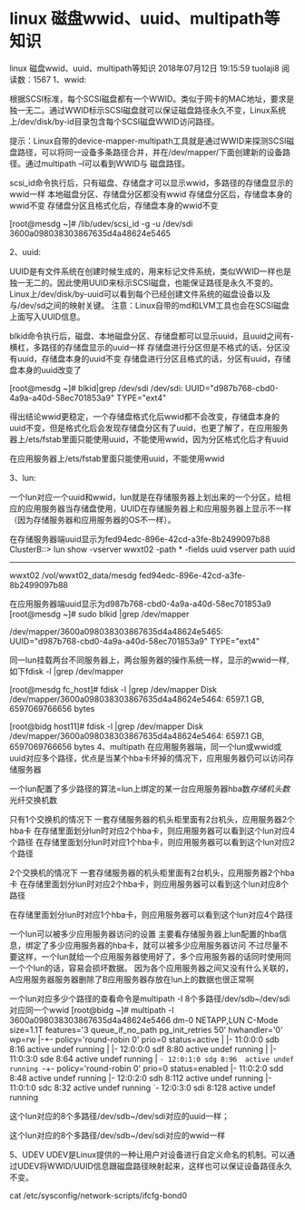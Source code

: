 # linux 磁盘wwid、uuid、multipath等知识

linux 磁盘wwid、uuid、multipath等知识
2018年07月12日 19:15:59 tuolaji8 阅读数：1567
1、wwid:

根据SCSI标准，每个SCSI磁盘都有一个WWID。类似于网卡的MAC地址，要求是独一无二。通过WWID标示SCSI磁盘就可以保证磁盘路径永久不变，Linux系统上/dev/disk/by-id目录包含每个SCSI磁盘WWID访问路径。

提示：Linux自带的device-mapper-multipath工具就是通过WWID来探测SCSI磁盘路径，可以将同一设备多条路径合并，并在/dev/mapper/下面创建新的设备路径。通过multipath –l可以看到WWID与 磁盘路径。

scsi_id命令执行后，只有磁盘、存储盘才可以显示wwid，多路径的存储盘显示的wwid一样
本地磁盘分区、存储盘分区都没有wwid
存储盘分区后，存储盘本身的wwid不变
存储盘分区且格式化后，存储盘本身的wwid不变

[root@mesdg ~]# /lib/udev/scsi_id -g -u /dev/sdi
3600a098038303867635d4a48624e5465

2、uuid:

UUID是有文件系统在创建时候生成的，用来标记文件系统，类似WWID一样也是独一无二的。因此使用UUID来标示SCSI磁盘，也能保证路径是永久不变的。Linux上/dev/disk/by-uuid可以看到每个已经创建文件系统的磁盘设备以及与/dev/sd之间的映射关键。
注意：Linux自带的md和LVM工具也会在SCSI磁盘上面写入UUID信息。

blkid命令执行后，磁盘、本地磁盘分区、存储盘都可以显示uuid，且uuid之间有-横杠，多路径的存储盘显示的uuid一样
存储盘进行分区但是不格式的话，分区没有uuid，存储盘本身的uuid不变
存储盘进行分区且格式的话，分区有uuid，存储盘本身的uuid改变了

[root@mesdg ~]# blkid|grep /dev/sdi
/dev/sdi: UUID="d987b768-cbd0-4a9a-a40d-58ec701853a9" TYPE="ext4"

得出结论wwid更稳定，一个存储盘格式化后wwid都不会改变，存储盘本身的uuid不变，但是格式化后会发现存储盘分区有了uuid，也更了解了，在应用服务器上/ets/fstab里面只能使用uuid，不能使用wwid，因为分区格式化后才有uuid


在应用服务器上/ets/fstab里面只能使用uuid，不能使用wwid

3、lun:

一个lun对应一个uuid和wwid，lun就是在存储服务器上划出来的一个分区，给相应的应用服务器当存储盘使用，UUID在存储服务器上和应用服务器上显示不一样（因为存储服务器和应用服务器的OS不一样）。

在存储服务器端uuid显示为fed94edc-896e-42cd-a3fe-8b2499097b88
ClusterB::> lun show -vserver wwxt02 -path * -fields uuid
vserver path                  uuid                                 
------- --------------------- ------------------------------------ 

wwxt02  /vol/wwxt02_data/mesdg fed94edc-896e-42cd-a3fe-8b2499097b88

在应用服务器端uuid显示为d987b768-cbd0-4a9a-a40d-58ec701853a9
[root@mesdg ~]# sudo blkid |grep /dev/mapper

/dev/mapper/3600a098038303867635d4a48624e5465: UUID="d987b768-cbd0-4a9a-a40d-58ec701853a9" TYPE="ext4"



同一lun挂载两台不同服务器上，两台服务器的操作系统一样，显示的wwid一样,如下fdisk -l |grep /dev/mapper

[root@mesdg fc_host]# fdisk -l |grep /dev/mapper
Disk /dev/mapper/3600a098038303867635d4a48624e5464: 6597.1 GB, 6597069766656 bytes

[root@bidg host11]# fdisk -l |grep /dev/mapper
Disk /dev/mapper/3600a098038303867635d4a48624e5464: 6597.1 GB, 6597069766656 bytes
4、multipath
在应用服务器端，同一个lun或wwid或uuid对应多个路径，优点是当某个hba卡坏掉的情况下，应用服务器仍可以访问存储服务器

一个lun配置了多少路径的算法=lun上绑定的某一台应用服务器hba数*存储机头数*光纤交换机数

只有1个交换机的情况下
一套存储服务器的机头柜里面有2台机头，应用服务器2个hba卡
在存储里面划分lun时对应2个hba卡，则应用服务器可以看到这个lun对应4个路径
在存储里面划分lun时对应1个hba卡，则应用服务器可以看到这个lun对应2个路径

2个交换机的情况下
一套存储服务器的机头柜里面有2台机头，应用服务器2个hba卡
在存储里面划分lun时对应2个hba卡，则应用服务器可以看到这个lun对应8个路径

在存储里面划分lun时对应1个hba卡，则应用服务器可以看到这个lun对应4个路径

一个lun可以被多少应用服务器访问的设置
主要看存储服务器上lun配置的hba信息，绑定了多少应用服务器的hba卡，就可以被多少应用服务器访问
不过尽量不要这样，一个lun就给一个应用服务器使用好了，多个应用服务器的话同时使用同一个个lun的话，容易会损坏数据。 
因为各个应用服务器之间又没有什么关联的，A应用服务器服务器删除了B应用服务器存放在lun上的数据也很正常啊

一个lun对应多少个路径的查看命令是multipath -l
8个多路径/dev/sdb~/dev/sdi对应同一个wwid
[root@bidg ~]# multipath -l
3600a098038303867635d4a48624e5466 dm-0 NETAPP,LUN C-Mode
size=1.1T features='3 queue_if_no_path pg_init_retries 50' hwhandler='0' wp=rw
|-+- policy='round-robin 0' prio=0 status=active
| |- 11:0:0:0 sdb 8:16  active undef running
| |- 12:0:0:0 sdf 8:80  active undef running
| |- 11:0:3:0 sde 8:64  active undef running
| `- 12:0:1:0 sdg 8:96  active undef running
`-+- policy='round-robin 0' prio=0 status=enabled
  |- 11:0:2:0 sdd 8:48  active undef running
  |- 12:0:2:0 sdh 8:112 active undef running
  |- 11:0:1:0 sdc 8:32  active undef running
  `- 12:0:3:0 sdi 8:128 active undef running



这个lun对应的8个多路径/dev/sdb~/dev/sdi对应的uuid一样；

这个lun对应的8个多路径/dev/sdb~/dev/sdi对应的wwid一样

5、UDEV
UDEV是Linux提供的一种让用户对设备进行自定义命名的机制。可以通过UDEV将WWID/UUID信息跟磁盘路径映射起来，这样也可以保证设备路径永久不变。

cat /etc/sysconfig/network-scripts/ifcfg-bond0
